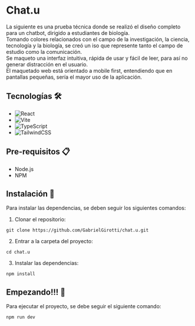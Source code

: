 # Chat.u

La siguiente es una prueba técnica donde se realizó el diseño completo para un chatbot, dirigido a estudiantes de biología.
<br/>Tomando colores relacionados con el campo de la investigación, la ciencia, tecnología y la biología, se creó un iso que represente tanto el campo de estudio como la comunicación.
<br/>Se maqueto una interfaz intuitiva, rápida de usar y fácil de leer, para así no generar distracción en el usuario.
<br/>El maquetado web está orientado a mobile first, entendiendo que en pantallas pequeñas, sería el mayor uso de la aplicación.

## Tecnologías 🛠️

- ![React](https://img.shields.io/badge/react-%2320232a.svg?style=for-the-badge&logo=react&logoColor=%2361DAFB)
- ![Vite](https://img.shields.io/badge/vite-%23646CFF.svg?style=for-the-badge&logo=vite&logoColor=white)
- ![TypeScript](https://img.shields.io/badge/typescript-%23007ACC.svg?style=for-the-badge&logo=typescript&logoColor=white)
- ![TailwindCSS](https://img.shields.io/badge/tailwindcss-%2338B2AC.svg?style=for-the-badge&logo=tailwind-css&logoColor=white)

## Pre-requisitos 📋

- Node.js
- NPM

## Instalación 🔧

Para instalar las dependencias, se deben seguir los siguientes comandos:

1. Clonar el repositorio:

```
git clone https://github.com/GabrielGirotti/chat.u.git
```

2. Entrar a la carpeta del proyecto:

```
cd chat.u
```

3. Instalar las dependencias:

```
npm install
```

## Empezando!!! 🚀

Para ejecutar el proyecto, se debe seguir el siguiente comando:

```
npm run dev
```
